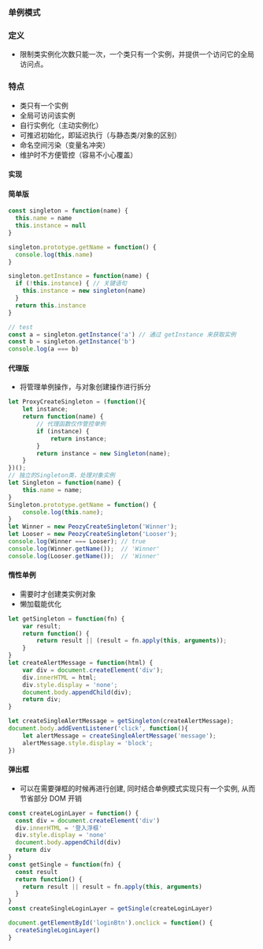 ### 单例模式

### 定义

- 限制类实例化次数只能一次，一个类只有一个实例，并提供一个访问它的全局访问点。

### 特点

- 类只有一个实例
- 全局可访问该实例
- 自行实例化（主动实例化）
- 可推迟初始化，即延迟执行（与静态类/对象的区别）
- 命名空间污染（变量名冲突）
- 维护时不方便管控（容易不小心覆盖）

#### 实现

#### 简单版

```javascript
const singleton = function(name) {
  this.name = name
  this.instance = null
}

singleton.prototype.getName = function() {
  console.log(this.name)
}

singleton.getInstance = function(name) {
  if (!this.instance) { // 关键语句
    this.instance = new singleton(name)
  }
  return this.instance
}

// test
const a = singleton.getInstance('a') // 通过 getInstance 来获取实例
const b = singleton.getInstance('b')
console.log(a === b)
```

#### 代理版

- 将管理单例操作，与对象创建操作进行拆分

```javascript
let ProxyCreateSingleton = (function(){
    let instance;
    return function(name) {
        // 代理函数仅作管控单例
        if (instance) {
            return instance;
        }
        return instance = new Singleton(name);
    }
})();
// 独立的Singleton类，处理对象实例
let Singleton = function(name) {
    this.name = name;
}
Singleton.prototype.getName = function() {
    console.log(this.name);
}
let Winner = new PeozyCreateSingleton('Winner');
let Looser = new PeozyCreateSingleton('Looser');
console.log(Winner === Looser); // true
console.log(Winner.getName());  // 'Winner'
console.log(Looser.getName());  // 'Winner'
```

#### 惰性单例

- 需要时才创建类实例对象
- 懒加载能优化

```javascript
let getSingleton = function(fn) {
    var result;
    return function() {
        return result || (result = fn.apply(this, arguments)); 
    }
}
let createAlertMessage = function(html) {
    var div = document.createElement('div');
    div.innerHTML = html;
    div.style.display = 'none';
    document.body.appendChild(div);
    return div;
}

let createSingleAlertMessage = getSingleton(createAlertMessage);
document.body.addEventListener('click', function(){
    let alertMessage = createSingleAlertMessage('message');
    alertMessage.style.display = 'block';
})

```

#### 弹出框

- 可以在需要弹框的时候再进行创建, 同时结合单例模式实现只有一个实例, 从而节省部分 DOM 开销

```javascript
const createLoginLayer = function() {
  const div = document.createElement('div')
  div.innerHTML = '登入浮框'
  div.style.display = 'none'
  document.body.appendChild(div)
  return div
}
const getSingle = function(fn) {
  const result
  return function() {
    return result || result = fn.apply(this, arguments)
  }
}
const createSingleLoginLayer = getSingle(createLoginLayer)

document.getElementById('loginBtn').onclick = function() {
  createSingleLoginLayer()
}
```

